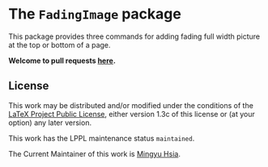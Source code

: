 # The `FadingImage` package

This package provides three commands for adding fading full width picture at the top or bottom of a page.

**Welcome to pull requests
[here](https://github.com/xiamyphys/FadingImage).**

## License

This work may be distributed and/or modified under the conditions of the
[LaTeX Project Public License](http://www.latex-project.org/lppl.txt),
either version 1.3c of this license or (at your option) any later version.

This work has the LPPL maintenance status `maintained`.

The Current Maintainer of this work is
[Mingyu Hsia](https://www.ctan.org/author/xia-my).